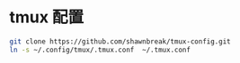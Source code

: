 # tmux 配置

```bash
git clone https://github.com/shawnbreak/tmux-config.git
ln -s ~/.config/tmux/.tmux.conf  ~/.tmux.conf
```
